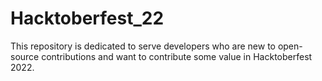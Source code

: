 # Hacktoberfest_22
This repository is dedicated to serve developers who are new to open-source contributions and want to contribute some value in Hacktoberfest 2022.
